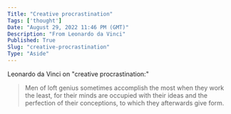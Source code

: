 ```yaml
---
Title: "Creative procrastination"
Tags: ['thought']
Date: "August 29, 2022 11:46 PM (GMT)"
Description: "From Leonardo da Vinci"
Published: True
Slug: "creative-procrastination"
Type: "Aside"
---
```


Leonardo da Vinci on "creative procrastination:"

> Men of loft genius sometimes accomplish the most when they work the least, for their minds are occupied with their ideas and the perfection of their conceptions, to which they afterwards give form.